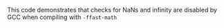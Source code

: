 This code demonstrates that checks for NaNs and infinity are disabled by GCC when compiling with ``-ffast-math``
